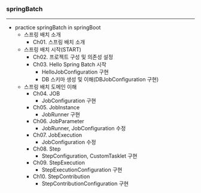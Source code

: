 ### springBatch
***
+ practice springBatch in springBoot
  + 스프링 배치 소개
    + Ch01. 스프링 배치 소개
  + 스프링 배치 시작(START)
    + Ch02. 프로젝트 구성 및 의존성 설정
    + Ch03. Hello Spring Batch 시작
      + HelloJobConfiguration 구현
      + DB 스키마 생성 및 이해(DBJobConfiguration 구현)
  + 스프링 배치 도메인 이해
    + Ch04. JOB
      + JobConfiguration 구현
    + Ch05. JobInstance
      + JobRunner 구현
    + Ch06. JobParameter
      + JobRunner, JobConfiguration 수정 
    + Ch07. JobExecution
      + JobConfiguration 수정
    + Ch08. Step
      + StepConfiguration, CustomTasklet 구현
    + Ch09. StepExecution
      + StepExecutionConfiguration 구현
    + Ch10. StepContribution
      + StepContributionConfiguration 구현
